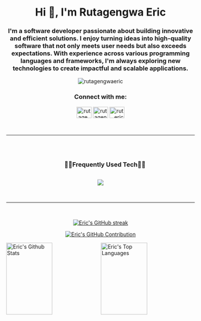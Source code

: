 <h1 align="center">Hi 👋, I'm Rutagengwa Eric</h1>
<h3 align="center">I'm a software developer passionate about building innovative and efficient solutions. I enjoy turning ideas into high-quality software that not only meets user needs but also exceeds expectations. With experience across various programming languages and frameworks, I'm always exploring new technologies to create impactful and scalable applications.</h3>

<p align="center"> <img src="https://komarev.com/ghpvc/?username=rutagengwaeric&label=Profile%20views&color=0e75b6&style=flat" alt="rutagengwaeric" /> </p>

<h3 align="center">Connect with me:</h3>
<p align="center">
<a href="https://twitter.com/rutage_eric" target="blank"><img align="center" src="https://raw.githubusercontent.com/rahuldkjain/github-profile-readme-generator/master/src/images/icons/Social/twitter.svg" alt="rutage_eric" height="30" width="40" /></a>
<a href="https://linkedin.com/in/rutagengwa-eric-2417192a3" target="blank"><img align="center" src="https://raw.githubusercontent.com/rahuldkjain/github-profile-readme-generator/master/src/images/icons/Social/linked-in-alt.svg" alt="rutagengwa-eric-2417192a3" height="30" width="40" /></a>
<a href="https://instagram.com/rut._eric" target="blank"><img align="center" src="https://raw.githubusercontent.com/rahuldkjain/github-profile-readme-generator/master/src/images/icons/Social/instagram.svg" alt="rut._eric" height="30" width="40" /></a>
</p>

<br/>
<hr/>
<br/>


<!--h1 without bottom border-->
<div id="user-content-toc">
  <ul align="center">
    <summary><h3 style="display: inline-block">🧑‍💻Frequently Used Tech🧑‍💻</h3></summary>
  </ul>
</div>
<!--tech stack icons-->
<p align="center">
<a href="https://skillicons.dev">
<img src="https://skillicons.dev/icons?i=laravel,php,html,css,javascript,tailwind,react,vuejs,nodejs,next,figma,mysql,postman,docker,kubernetes,go&perline=8" />
</a>
</p>
<br/>
<hr/>
<br/>

<p align="center">
  <a href="https://github.com/rutagengwaeric">
    <img src="https://github-readme-streak-stats.herokuapp.com/?user=rutagengwaeric&theme=radical&border=7F3FBF&background=0D1117" alt="Eric's GitHub streak"/>
  </a>
</p>

<p align="center">
  <a href="https://github.com/rutagengwaeric">
    <img src="https://github-profile-summary-cards.vercel.app/api/cards/profile-details?username=rutagengwaeric&theme=radical" alt="Eric's GitHub Contribution"/>
  </a>
</p>

<a> 
    <a href="https://github.com/rutagengwaeric"><img alt="Eric's Github Stats" src="https://denvercoder1-github-readme-stats.vercel.app/api?username=rutagengwaeric&show_icons=true&count_private=true&theme=react&border_color=7F3FBF&bg_color=0D1117&title_color=F85D7F&icon_color=F8D866" height="192px" width="49.5%"/></a>
  <a href="https://github.com/rutagengwaeric"><img alt="Eric's Top Languages" src="https://denvercoder1-github-readme-stats.vercel.app/api/top-langs/?username=rutagengwaeric&langs_count=6&layout=compact&theme=react&border_color=7F3FBF&bg_color=0D1117&title_color=F85D7F&icon_color=F8D866" height="192px" width="49.5%"/></a>
  <br/>
</a>

